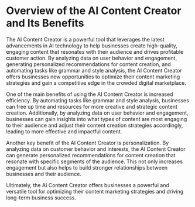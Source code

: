 Overview of the AI Content Creator and Its Benefits
=================================================================

The AI Content Creator is a powerful tool that leverages the latest advancements in AI technology to help businesses create high-quality, engaging content that resonates with their audience and drives profitable customer action. By analyzing data on user behavior and engagement, generating personalized recommendations for content creation, and automating tasks like grammar and style analysis, the AI Content Creator offers businesses new opportunities to optimize their content marketing strategies and gain a competitive edge in the crowded digital marketplace.

One of the main benefits of using the AI Content Creator is increased efficiency. By automating tasks like grammar and style analysis, businesses can free up time and resources for more creative and strategic content creation. Additionally, by analyzing data on user behavior and engagement, businesses can gain insights into what types of content are most engaging to their audience and adjust their content creation strategies accordingly, leading to more effective and impactful content.

Another key benefit of the AI Content Creator is personalization. By analyzing data on customer behavior and interests, the AI Content Creator can generate personalized recommendations for content creation that resonate with specific segments of the audience. This not only increases engagement but also helps to build stronger relationships between businesses and their audience.

Ultimately, the AI Content Creator offers businesses a powerful and versatile tool for optimizing their content marketing strategies and driving long-term business success.
